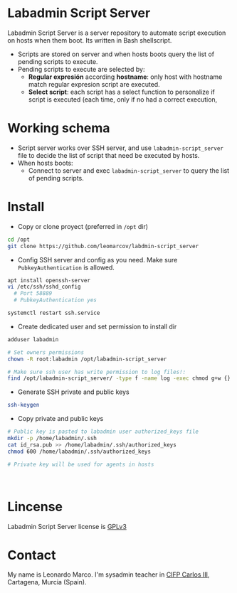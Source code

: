 # Labadmin Script Server
Labadmin Script Server is a server repository to automate script execution on hosts when them boot. Its written in Bash shellscript.
  * Scripts are stored on server and when hosts boots query the list of pending scripts to execute.
  * Pending scripts to execute are selected by:
    * **Regular expresión** according **hostname**: only host with hostname match regular expresion script are executed.
    * **Select script**: each script has a select function to personalize if script is executed (each time, only if no had a correct execution, 

# Working schema
  * Script server works over SSH server, and use `labadmin-script_server` file to decide the list of script that need be executed by hosts.
  * When hosts boots:
    * Connect to server and exec `labadmin-script_server` to query the list of pending scripts.
    
  
# Install
  * Copy or clone proyect (preferred in `/opt` dir)
```bash
cd /opt
git clone https://github.com/leomarcov/labdmin-script_server
 ```
 * Config SSH server and config as you need. Make sure `PubkeyAuthentication` is allowed.
```bash
apt install openssh-server
vi /etc/ssh/sshd_config
  # Port 58889
  # PubkeyAuthentication yes

systemctl restart ssh.service
 ```
  * Create dedicated user and set permission to install dir
```bash
adduser labadmin

# Set owners permissions
chown -R root:labadmin /opt/labadmin-script_server

# Make sure ssh user has write permission to log files!:
find /opt/labadmin-script_server/ -type f -name log -exec chmod g+w {} \;	
 ```
  * Generate SSH private and public keys
```bash
ssh-keygen
 ```
  * Copy private and public keys
```bash
# Public key is pasted to labadmin user authorized_keys file
mkdir -p /home/labadmin/.ssh
cat id_rsa.pub >> /home/labadmin/.ssh/authorized_keys
chmod 600 /home/labadmin/.ssh/authorized_keys

# Private key will be used for agents in hosts
```



&nbsp;  
# Lincense
Labadmin Script Server license is [GPLv3](LICENSE)

# Contact
My name is Leonardo Marco. I'm sysadmin teacher in [CIFP Carlos III](https://cifpcarlos3.es/), Cartagena, Murcia (Spain).
